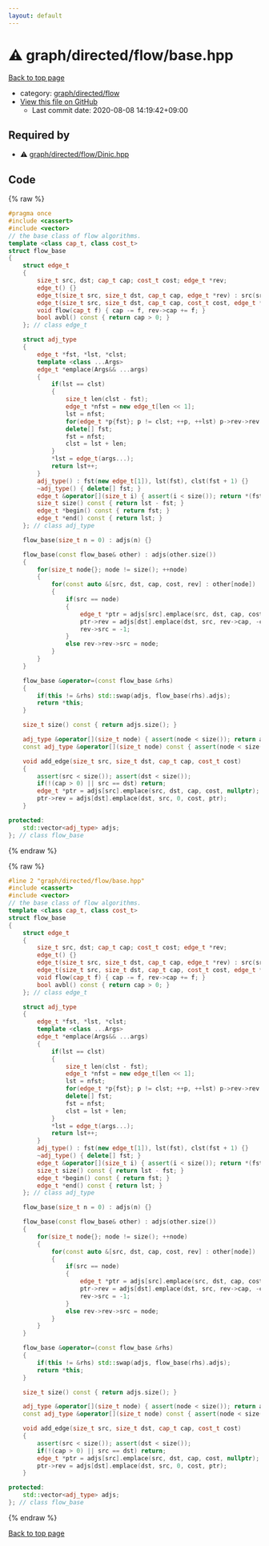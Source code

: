 ```yaml
---
layout: default
---
```


<!-- mathjax config similar to math.stackexchange -->
<script type="text/javascript" async
  src="https://cdnjs.cloudflare.com/ajax/libs/mathjax/2.7.5/MathJax.js?config=TeX-MML-AM_CHTML">
</script>
<script type="text/x-mathjax-config">
  MathJax.Hub.Config({
    TeX: { equationNumbers: { autoNumber: "AMS" }},
    tex2jax: {
      inlineMath: [ ['$','$'] ],
      processEscapes: true
    },
    "HTML-CSS": { matchFontHeight: false },
    displayAlign: "left",
    displayIndent: "2em"
  });
</script>

<script type="text/javascript" src="https://cdnjs.cloudflare.com/ajax/libs/jquery/3.4.1/jquery.min.js"></script>
<script src="https://cdn.jsdelivr.net/npm/jquery-balloon-js@1.1.2/jquery.balloon.min.js" integrity="sha256-ZEYs9VrgAeNuPvs15E39OsyOJaIkXEEt10fzxJ20+2I=" crossorigin="anonymous"></script>
<script type="text/javascript" src="../../../../assets/js/copy-button.js"></script>
<link rel="stylesheet" href="../../../../assets/css/copy-button.css" />


# :warning: graph/directed/flow/base.hpp

<a href="../../../../index.html">Back to top page</a>

* category: <a href="../../../../index.html#13554c95f4603c3979d32881e43d19e6">graph/directed/flow</a>
* <a href="{{ site.github.repository_url }}/blob/master/graph/directed/flow/base.hpp">View this file on GitHub</a>
    - Last commit date: 2020-08-08 14:19:42+09:00




## Required by

* :warning: <a href="Dinic.hpp.html">graph/directed/flow/Dinic.hpp</a>


## Code

<a id="unbundled"></a>
{% raw %}
```cpp
#pragma once
#include <cassert>
#include <vector>
// the base class of flow algorithms.
template <class cap_t, class cost_t>
struct flow_base
{
    struct edge_t
    {
        size_t src, dst; cap_t cap; cost_t cost; edge_t *rev;
        edge_t() {}
        edge_t(size_t src, size_t dst, cap_t cap, edge_t *rev) : src(src), dst(dst), cap(cap), rev(rev) {}
        edge_t(size_t src, size_t dst, cap_t cap, cost_t cost, edge_t *rev) : src(src), dst(dst), cap(cap), cost(cost), rev(rev) {}
        void flow(cap_t f) { cap -= f, rev->cap += f; }
        bool avbl() const { return cap > 0; }
    }; // class edge_t

    struct adj_type
    {
        edge_t *fst, *lst, *clst;
        template <class ...Args>
        edge_t *emplace(Args&& ...args)
        {
            if(lst == clst)
            {
                size_t len(clst - fst);
                edge_t *nfst = new edge_t[len << 1];
                lst = nfst;
                for(edge_t *p{fst}; p != clst; ++p, ++lst) p->rev->rev = lst, *lst = *p;
                delete[] fst;
                fst = nfst;
                clst = lst + len;
            }
            *lst = edge_t(args...);
            return lst++;
        }
        adj_type() : fst(new edge_t[1]), lst(fst), clst(fst + 1) {}
        ~adj_type() { delete[] fst; }
        edge_t &operator[](size_t i) { assert(i < size()); return *(fst + i); }
        size_t size() const { return lst - fst; }
        edge_t *begin() const { return fst; }
        edge_t *end() const { return lst; }
    }; // class adj_type

    flow_base(size_t n = 0) : adjs(n) {}

    flow_base(const flow_base& other) : adjs(other.size())
    {
        for(size_t node{}; node != size(); ++node)
        {
            for(const auto &[src, dst, cap, cost, rev] : other[node])
            {
                if(src == node)
                {
                    edge_t *ptr = adjs[src].emplace(src, dst, cap, cost, nullptr);
                    ptr->rev = adjs[dst].emplace(dst, src, rev->cap, -cost, ptr);
                    rev->src = -1;
                }
                else rev->rev->src = node;
            }
        }
    }

    flow_base &operator=(const flow_base &rhs)
    {
        if(this != &rhs) std::swap(adjs, flow_base(rhs).adjs);
        return *this;
    }

    size_t size() const { return adjs.size(); }

    adj_type &operator[](size_t node) { assert(node < size()); return adjs[node]; }
    const adj_type &operator[](size_t node) const { assert(node < size()); return adjs[node]; }

    void add_edge(size_t src, size_t dst, cap_t cap, cost_t cost)
    {
        assert(src < size()); assert(dst < size());
        if(!(cap > 0) || src == dst) return;
        edge_t *ptr = adjs[src].emplace(src, dst, cap, cost, nullptr);
        ptr->rev = adjs[dst].emplace(dst, src, 0, cost, ptr);
    }

protected:
    std::vector<adj_type> adjs;
}; // class flow_base

```
{% endraw %}

<a id="bundled"></a>
{% raw %}
```cpp
#line 2 "graph/directed/flow/base.hpp"
#include <cassert>
#include <vector>
// the base class of flow algorithms.
template <class cap_t, class cost_t>
struct flow_base
{
    struct edge_t
    {
        size_t src, dst; cap_t cap; cost_t cost; edge_t *rev;
        edge_t() {}
        edge_t(size_t src, size_t dst, cap_t cap, edge_t *rev) : src(src), dst(dst), cap(cap), rev(rev) {}
        edge_t(size_t src, size_t dst, cap_t cap, cost_t cost, edge_t *rev) : src(src), dst(dst), cap(cap), cost(cost), rev(rev) {}
        void flow(cap_t f) { cap -= f, rev->cap += f; }
        bool avbl() const { return cap > 0; }
    }; // class edge_t

    struct adj_type
    {
        edge_t *fst, *lst, *clst;
        template <class ...Args>
        edge_t *emplace(Args&& ...args)
        {
            if(lst == clst)
            {
                size_t len(clst - fst);
                edge_t *nfst = new edge_t[len << 1];
                lst = nfst;
                for(edge_t *p{fst}; p != clst; ++p, ++lst) p->rev->rev = lst, *lst = *p;
                delete[] fst;
                fst = nfst;
                clst = lst + len;
            }
            *lst = edge_t(args...);
            return lst++;
        }
        adj_type() : fst(new edge_t[1]), lst(fst), clst(fst + 1) {}
        ~adj_type() { delete[] fst; }
        edge_t &operator[](size_t i) { assert(i < size()); return *(fst + i); }
        size_t size() const { return lst - fst; }
        edge_t *begin() const { return fst; }
        edge_t *end() const { return lst; }
    }; // class adj_type

    flow_base(size_t n = 0) : adjs(n) {}

    flow_base(const flow_base& other) : adjs(other.size())
    {
        for(size_t node{}; node != size(); ++node)
        {
            for(const auto &[src, dst, cap, cost, rev] : other[node])
            {
                if(src == node)
                {
                    edge_t *ptr = adjs[src].emplace(src, dst, cap, cost, nullptr);
                    ptr->rev = adjs[dst].emplace(dst, src, rev->cap, -cost, ptr);
                    rev->src = -1;
                }
                else rev->rev->src = node;
            }
        }
    }

    flow_base &operator=(const flow_base &rhs)
    {
        if(this != &rhs) std::swap(adjs, flow_base(rhs).adjs);
        return *this;
    }

    size_t size() const { return adjs.size(); }

    adj_type &operator[](size_t node) { assert(node < size()); return adjs[node]; }
    const adj_type &operator[](size_t node) const { assert(node < size()); return adjs[node]; }

    void add_edge(size_t src, size_t dst, cap_t cap, cost_t cost)
    {
        assert(src < size()); assert(dst < size());
        if(!(cap > 0) || src == dst) return;
        edge_t *ptr = adjs[src].emplace(src, dst, cap, cost, nullptr);
        ptr->rev = adjs[dst].emplace(dst, src, 0, cost, ptr);
    }

protected:
    std::vector<adj_type> adjs;
}; // class flow_base

```
{% endraw %}

<a href="../../../../index.html">Back to top page</a>

